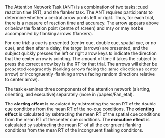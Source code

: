 The Attention Network Task (ANT) is a combination of two tasks: cued reaction time (RT), and the flanker task.
The ANT requires participants to determine whether a central arrow points left or right. Thus, for each trial, there is a measure of reaction time and accuracy.
The arrow appears above or below the fixation point (centre of screen) and may or may not be accompanied by flanking arrows (flankers).

For one trial: a cue is presented (center cue, double cue, spatial cue, or no cue), and then after a delay, the target (arrows) are presented, and the subject quickly presses the left or right arrow keys to indicate the direction that the center arrow is pointing. The amount of time it takes the subject to press the correct arrow key is the RT for that trial.
The arrows will either be presented congruently (flanking arrows facing the same direction as center arrow) or incongruently (flanking arrows facing random directions relative to center arrow).

The task examines three components of the attention network (alerting, orienting, and executive) separately (more in /papers/Fan_etal).

The **alerting effect** is calculated by subtracting the mean RT of the double-cue conditions from the mean RT of the no-cue conditions.
The **orienting effect** is calculated by subtracting the mean RT of the spatial cue conditions from the mean RT of the center cue conditions.
The **executive effect** is calculated by subtracting the mean RT of all the congruent flanking conditions from the mean RT of the incongruent flanking conditions. 
